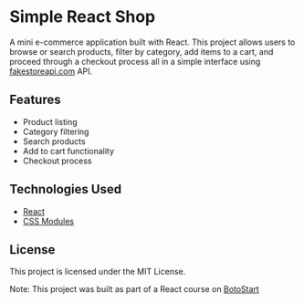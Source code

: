 # Simple React Shop

A mini e-commerce application built with React. This project allows users to browse or search products, filter by category, add items to a cart, and proceed through a checkout process all in a simple interface using [fakestoreapi.com](https://fakestoreapi.com/) API.

## Features

- Product listing
- Category filtering
- Search products
- Add to cart functionality
- Checkout process

## Technologies Used

- [React](https://reactjs.org/)
- [CSS Modules](https://github.com/css-modules/css-modules)

## License

This project is licensed under the MIT License.

Note: This project was built as part of a React course on [BotoStart](https://botostart.ir/)
